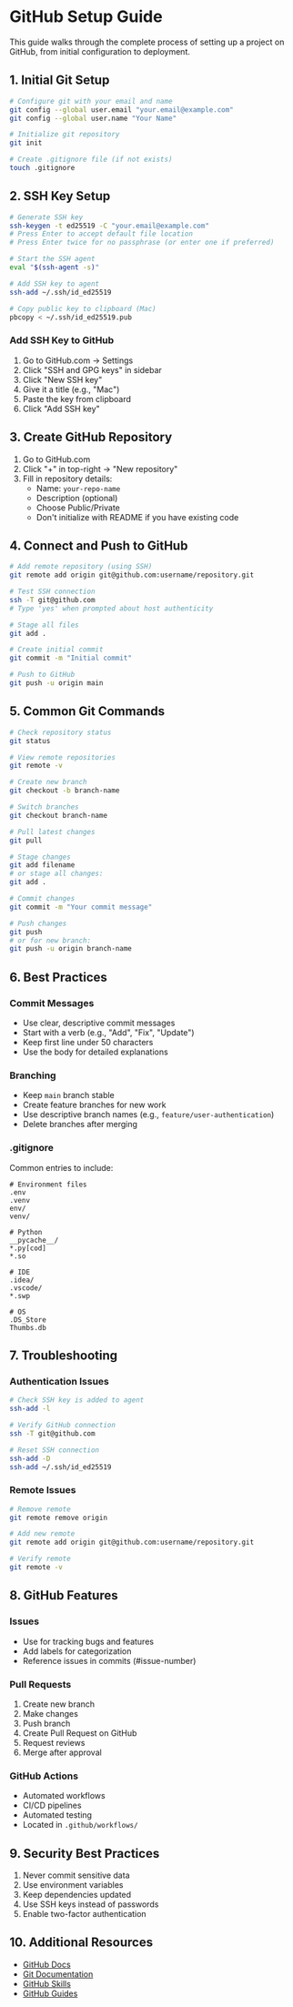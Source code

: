 # GitHub Setup Guide

This guide walks through the complete process of setting up a project on GitHub, from initial configuration to deployment.

## 1. Initial Git Setup

```bash
# Configure git with your email and name
git config --global user.email "your.email@example.com"
git config --global user.name "Your Name"

# Initialize git repository
git init

# Create .gitignore file (if not exists)
touch .gitignore
```

## 2. SSH Key Setup

```bash
# Generate SSH key
ssh-keygen -t ed25519 -C "your.email@example.com"
# Press Enter to accept default file location
# Press Enter twice for no passphrase (or enter one if preferred)

# Start the SSH agent
eval "$(ssh-agent -s)"

# Add SSH key to agent
ssh-add ~/.ssh/id_ed25519

# Copy public key to clipboard (Mac)
pbcopy < ~/.ssh/id_ed25519.pub
```

### Add SSH Key to GitHub
1. Go to GitHub.com → Settings
2. Click "SSH and GPG keys" in sidebar
3. Click "New SSH key"
4. Give it a title (e.g., "Mac")
5. Paste the key from clipboard
6. Click "Add SSH key"

## 3. Create GitHub Repository

1. Go to GitHub.com
2. Click "+" in top-right → "New repository"
3. Fill in repository details:
   - Name: `your-repo-name`
   - Description (optional)
   - Choose Public/Private
   - Don't initialize with README if you have existing code

## 4. Connect and Push to GitHub

```bash
# Add remote repository (using SSH)
git remote add origin git@github.com:username/repository.git

# Test SSH connection
ssh -T git@github.com
# Type 'yes' when prompted about host authenticity

# Stage all files
git add .

# Create initial commit
git commit -m "Initial commit"

# Push to GitHub
git push -u origin main
```

## 5. Common Git Commands

```bash
# Check repository status
git status

# View remote repositories
git remote -v

# Create new branch
git checkout -b branch-name

# Switch branches
git checkout branch-name

# Pull latest changes
git pull

# Stage changes
git add filename
# or stage all changes:
git add .

# Commit changes
git commit -m "Your commit message"

# Push changes
git push
# or for new branch:
git push -u origin branch-name
```

## 6. Best Practices

### Commit Messages
- Use clear, descriptive commit messages
- Start with a verb (e.g., "Add", "Fix", "Update")
- Keep first line under 50 characters
- Use the body for detailed explanations

### Branching
- Keep `main` branch stable
- Create feature branches for new work
- Use descriptive branch names (e.g., `feature/user-authentication`)
- Delete branches after merging

### .gitignore
Common entries to include:
```gitignore
# Environment files
.env
.venv
env/
venv/

# Python
__pycache__/
*.py[cod]
*.so

# IDE
.idea/
.vscode/
*.swp

# OS
.DS_Store
Thumbs.db
```

## 7. Troubleshooting

### Authentication Issues
```bash
# Check SSH key is added to agent
ssh-add -l

# Verify GitHub connection
ssh -T git@github.com

# Reset SSH connection
ssh-add -D
ssh-add ~/.ssh/id_ed25519
```

### Remote Issues
```bash
# Remove remote
git remote remove origin

# Add new remote
git remote add origin git@github.com:username/repository.git

# Verify remote
git remote -v
```

## 8. GitHub Features

### Issues
- Use for tracking bugs and features
- Add labels for categorization
- Reference issues in commits (#issue-number)

### Pull Requests
1. Create new branch
2. Make changes
3. Push branch
4. Create Pull Request on GitHub
5. Request reviews
6. Merge after approval

### GitHub Actions
- Automated workflows
- CI/CD pipelines
- Automated testing
- Located in `.github/workflows/`

## 9. Security Best Practices

1. Never commit sensitive data
2. Use environment variables
3. Keep dependencies updated
4. Use SSH keys instead of passwords
5. Enable two-factor authentication

## 10. Additional Resources

- [GitHub Docs](https://docs.github.com)
- [Git Documentation](https://git-scm.com/doc)
- [GitHub Skills](https://skills.github.com)
- [GitHub Guides](https://guides.github.com)
